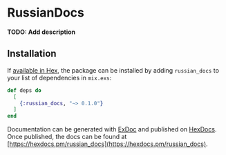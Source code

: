 # RussianDocs

**TODO: Add description**

## Installation

If [available in Hex](https://hex.pm/docs/publish), the package can be installed
by adding `russian_docs` to your list of dependencies in `mix.exs`:

```elixir
def deps do
  [
    {:russian_docs, "~> 0.1.0"}
  ]
end
```

Documentation can be generated with [ExDoc](https://github.com/elixir-lang/ex_doc)
and published on [HexDocs](https://hexdocs.pm). Once published, the docs can
be found at [https://hexdocs.pm/russian_docs](https://hexdocs.pm/russian_docs).

